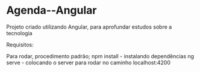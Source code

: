 # Agenda--Angular
Projeto criado utilizando Angular, para aprofundar estudos sobre a tecnologia

Requisitos:

Para rodar, procedimento padrão;
npm install - instalando dependências
ng serve - colocando o server para rodar no caminho localhost:4200
